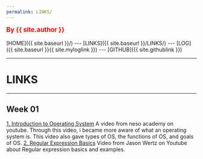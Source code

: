 ```yaml
---
permalink: LINKS/
---
```

<span style="color:red; font-weight:bold; font-size:larger;">By {{ site.author }}</span>
<br><br>
[HOME]({{ site.baseurl }}/) ---
[LINKS]({{ site.baseurl }}/LINKS/) ---
[LOG]({{ site.baseurl }}{{ site.myloglink }}) ---
[GITHUB]({{ site.githublink }})
<br>
<hr>

# LINKS

---

## Week 01
[1. Introduction to Operating System](https://youtu.be/vBURTt97EkA)
A video from neso academy on youtube. Through this video, i became more aware of what an operating system is. 
This video also gave types of OS, the functions of OS, and goals of OS.
[2. Regular Expression Basics](https://youtu.be/KJG1dETacLI)
Video from Jason Wertz on Youtube about Regular expression basics and examples.
